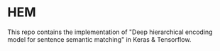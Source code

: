 # HEM
This repo contains the implementation of "Deep hierarchical encoding model for sentence semantic matching" in Keras & Tensorflow.
